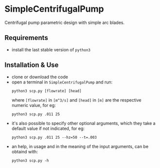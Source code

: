 # SimpleCentrifugalPump
Centrifugal pump parametric design with simple arc blades.

## Requirements

  * install the last stable version of `python3`


## Installation & Use

  * clone or download the code
  * open a terminal in `SimpleCentrifugalPump` and run:
    ```
    python3 scp.py [flowrate] [head]
    ```
    where `[flowrate]` in `[m^3/s]`  and `[head]` in `[m]` are the respective numeric value, for eg:
    ```
    python3 scp.py .011 25
    ```
  * it's also possible to specify other optional arguments, which they take a default value if not indicated, for eg:
    ```
    python3 scp.py .011 25 --hz=50 --t=.003
    ```
  * an help, in usage and in the meaning of the input arguments, can be obtaind with:
    ```
    python3 scp.py -h
    ```
